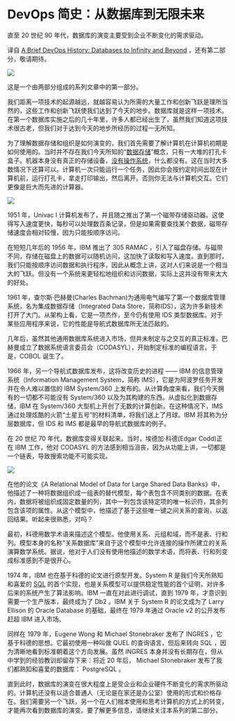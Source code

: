 # DevOps 简史：从数据库到无限未来

直至 20 世纪 90 年代，数据库的演变主要受到企业不断变化的需求驱动。

译自 [A Brief DevOps History: Databases to Infinity and Beyond](https://thenewstack.io/a-brief-devops-history-databases-to-infinity-and-beyond/) ，还有第二部分，敬请期待。

![](https://cdn.thenewstack.io/media/2023/08/d520c015-image3.jpg)

这是一个由两部分组成的系列文章中的第一部分。

我们距离一项技术的起源越远，就越容易认为所需的大量工作和创新飞跃是理所当然的，这些工作和创新飞跃使我们达到了今天的地步。数据库就是这样一项技术。在第一个数据库实施之后的几十年里，许多人都已经出生了，虽然我们知道这项技术很古老，但我们对于达到今天的地步所经历的过程一无所知。

为了理解数据存储和组织是如何演变的，我们首先需要了解计算机在计算机初期是如何使用的。当时并不存在我们今天所知的“[数据存储](https://thenewstack.io/storage/)”概念，只有一大堆的打孔卡盒子。机器本身没有真正的存储设备，[没有操作系统](https://thenewstack.io/choosing-an-operating-system-and-container-runtime-for-your-cloud-native-stack/)，什么都没有。这在当时大多数情况下还算可以。计算机一次只能运行一个任务，因此你会按约定时间出现在计算机前，运行打孔卡，拿走打印输出，然后离开。否则你无法与计算机交互。它们更像是巨大而先进的计算器。

![](https://cdn.thenewstack.io/media/2023/08/338fcba2-image2.jpg)

1951 年，Univac I 计算机发布了，并且随之推出了第一个磁带存储驱动器。这使得写入速度更快，每秒可以处理数百条记录，但是如果需要查找某个数据，磁带存储速度会相对较慢，因为只能按顺序访问。

在短短几年后的 1956 年，IBM 推出了 305 RAMAC ，引入了磁盘存储。与磁带不同，存储在磁盘上的数据可以随机访问，这加快了读取和写入速度。直到那时，我们只能按顺序访问数据和执行程序，因此从概念上讲，这对人们来说是一个相当大的飞跃。但没有一个系统来更轻松地组织和访问数据，实际上这并没有带来太大的好处。

1961 年，查尔斯·巴赫曼(Charles Bachman)为通用电气编写了第一个数据库管理系统，名为集成数据存储（Integrated Data Store，简称IDS），这为许多新技术打开了大门。从架构上看，它是一项杰作，至今仍有使用 IDS 类型数据库。对于某些应用程序来说，它的性能是导航式数据库所无法匹敌的。

几年后，虽然其他通用数据库系统进入市场，但并未制定与之交互的真正标准，巴赫曼成立了数据系统语言委员会（CODASYL），开始制定标准的编程语言。于是，COBOL 诞生了。

1966 年，另一个导航式数据库发布，这将改变历史的进程 —— IBM 的信息管理系统（Information Management System，简称 IMS），它是为阿波罗任务开发并在令人难以置信的 IBM System/360 上发布的。从计算角度来看，我们今天拥有的一切都不可能没有 System/360 以及为其构建的东西。从虚拟化到数据存储，IBM 在 System/360 大型机上开创了无数的计算创新。在这种情况下，IMS 通过处理炫酷的火箭“土星五号”的材料清单，将我们送上了月球。IBM 将其称为分层数据库，但 IDS 和 IMS 都是最早的导航式数据库的例子。

在 20 世纪 70 年代，数据库变得关联起来。当时，埃德加·科德(Edgar Codd)正在 IBM 工作，他对 CODASYL 的方法感到相当沮丧，因为从功能上讲，一切都是一个链表，导致搜索功能不可能实现。

![](https://cdn.thenewstack.io/media/2023/08/730588c7-image1.png)

在他的论文《A Relational Model of Data for Large Shared Data Banks》中，他描述了一种将数据组织成一组表的替代模型，每个表包含不同类别的数据。在表内，数据将被组织成固定数量的列，其中一列包含该特定项的唯一标识符，其余列包含该项的属性。从这个模型中，他描述了基于这些唯一键之间关系的查询，以返回结果。听起来很熟悉，对吗？

最初，科德用数学术语来描述这个模型。他使用关系、元组和域，而不是表、行和列。模型本身的名称“关系数据库”来自于这个模型中允许连接的操作所建立的关系演算数学系统。据说，他对于人们没有使用他描述的数学术语，而将表、行和列变成标准感到不是很开心。

1974 年，IBM 也在基于科德的论文进行原型开发。System R 是我们今天所熟知和喜爱的 [SQL](https://roadmap.sh/sql) 的首个实现，也是关系模型可以提供稳定性能的首个证明，对许多后来的系统产生了算法影响。IBM 一直在对此进行调试，直到 1979 年，才意识到需要一个生产版本，最终成为了 Db2 。IBM 关于 System R 的论文成为了 Larry Ellison 的 Oracle Database 的基础，最终在 1979 年通过 Oracle v2 的公开发布赶超 IBM 进入市场。

同样在 1979 年，Eugene Wong 和 Michael Stonebraker 发布了 INGRES ，它基于科德的思想。它最初使用一种叫做 QUEL 的查询语言，但后来转向 SQL ，因为清晰地看到标准朝着这个方向发展。虽然 INGRES 本身并没有长期存在，但从中学到的经验教训却留存下来：将近 20 年后， Michael Stonebraker 发布了我们都熟知和喜爱的数据库： PostgreSQL 。

直到此时，数据库的演变在很大程度上是受企业和企业硬件不断变化的需求所驱动的。计算机还没有以适合普通人（无论是在家还是办公室）使用的形式和价格存在。我们需要另一个飞跃，另一个在人们根本使用和思考计算机的方式上的转变，才能再次看到数据库的演变。要了解更多信息，请继续关注本系列的第二部分。
